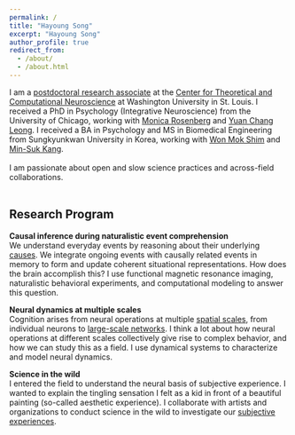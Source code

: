 ```yaml
---
permalink: /
title: "Hayoung Song"
excerpt: "Hayoung Song"
author_profile: true
redirect_from: 
  - /about/
  - /about.html
---
```


I am a [postdoctoral research associate](https://neuroscience.wustl.edu/hayoung-song-to-join-washu-as-ctcn-fellow/) at the [Center for Theoretical and Computational Neuroscience](https://ctcn.wustl.edu/) at Washington University in St. Louis. I received a PhD in Psychology (Integrative Neuroscience) from the University of Chicago, working with [Monica Rosenberg](https://cablab.uchicago.edu/) and [Yuan Chang Leong](https://mcnlab.uchicago.edu/). I received a BA in Psychology and MS in Biomedical Engineering from Sungkyunkwan University in Korea, working with [Won Mok Shim](http://wshimlab.com/) and [Min-Suk Kang](https://sites.google.com/view/vcnlskku/vcnl-lab).
<br/>
<br/>
I am passionate about open and slow science practices and across-field collaborations.
<br/>
<br/>
## Research Program

**Causal inference during naturalistic event comprehension**<br/>
We understand everyday events by reasoning about their underlying [causes](https://doi.org/10.1523/JNEUROSCI.0037-21.2021). We integrate ongoing events with causally related events in memory to form and update coherent situational representations. How does the brain accomplish this? I use functional magnetic resonance imaging, naturalistic behavioral experiments, and computational modeling to answer this question. 

**Neural dynamics at multiple scales**<br/>
Cognition arises from neural operations at multiple [spatial scales](https://doi.org/10.1016/j.tics.2024.09.009), from individual neurons to [large-scale networks](https://doi.org/10.7554/eLife.85487). I think a lot about how neural operations at different scales collectively give rise to complex behavior, and how we can study this as a field. I use dynamical systems to characterize and model neural dynamics.

**Science in the wild**<br/>
I entered the field to understand the neural basis of subjective experience. I wanted to explain the tingling sensation I felt as a kid in front of a beautiful painting (so-called aesthetic experience). I collaborate with artists and organizations to conduct science in the wild to investigate our [subjective experiences](https://www.artsscienceculture.uchicago.edu/202223-grantees-1-1).<br/>
<br/>
<br/>

